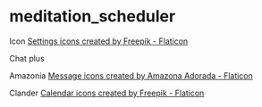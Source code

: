 # meditation_scheduler

Icon
<a href="https://www.flaticon.com/free-icons/settings" title="settings icons">Settings icons created by Freepik - Flaticon</a>

Chat plus

Amazonia
<a href="https://www.flaticon.com/free-icons/message" title="message icons">Message icons created by Amazona Adorada - Flaticon</a>

Clander
<a href="https://www.flaticon.com/free-icons/calendar" title="calendar icons">Calendar icons created by Freepik - Flaticon</a>
